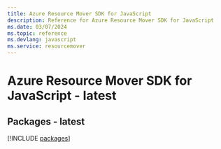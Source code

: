 ```yaml
---
title: Azure Resource Mover SDK for JavaScript
description: Reference for Azure Resource Mover SDK for JavaScript
ms.date: 03/07/2024
ms.topic: reference
ms.devlang: javascript
ms.service: resourcemover
---
```

# Azure Resource Mover SDK for JavaScript - latest
## Packages - latest
[!INCLUDE [packages](resource-mover-index.md)]